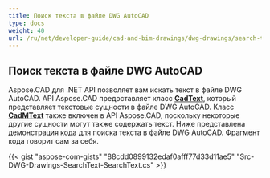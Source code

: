 ```yaml
---
title: Поиск текста в файле DWG AutoCAD
type: docs
weight: 40
url: /ru/net/developer-guide/cad-and-bim-drawings/dwg-drawings/search-text-in-dwg-autocad-file/
---
```


## **Поиск текста в файле DWG AutoCAD**
Aspose.CAD для .NET API позволяет вам искать текст в файле DWG AutoCAD. API Aspose.CAD предоставляет класс [**CadText**](https://reference.aspose.com/cad/net/aspose.cad.fileformats.cad.cadobjects/cadtext), который представляет текстовые сущности в файле DWG AutoCAD. Класс [**CadMText**](https://reference.aspose.com/cad/net/aspose.cad.fileformats.cad.cadobjects/cadmtext) также включен в API Aspose.CAD, поскольку некоторые другие сущности могут также содержать текст. Ниже представлена демонстрация кода для поиска текста в файле DWG AutoCAD. Фрагмент кода говорит сам за себя.

{{< gist "aspose-com-gists" "88cdd0899132edaf0afff77d33d11ae5" "Src-DWG-Drawings-SearchText-SearchText.cs" >}}
